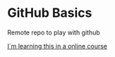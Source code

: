 # GitHub Basics
Remote repo to play with github

[I`m learning this in a online course](http://www.lynda.com)
